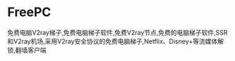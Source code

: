 # FreePC
免费电脑V2ray梯子,免费电脑梯子软件,免费V2ray节点,免费的电脑梯子软件,SSR和V2ray机场,采用V2ray安全协议的免费电脑梯子,Netflix、Disney+等流媒体解锁,翻墙客户端
